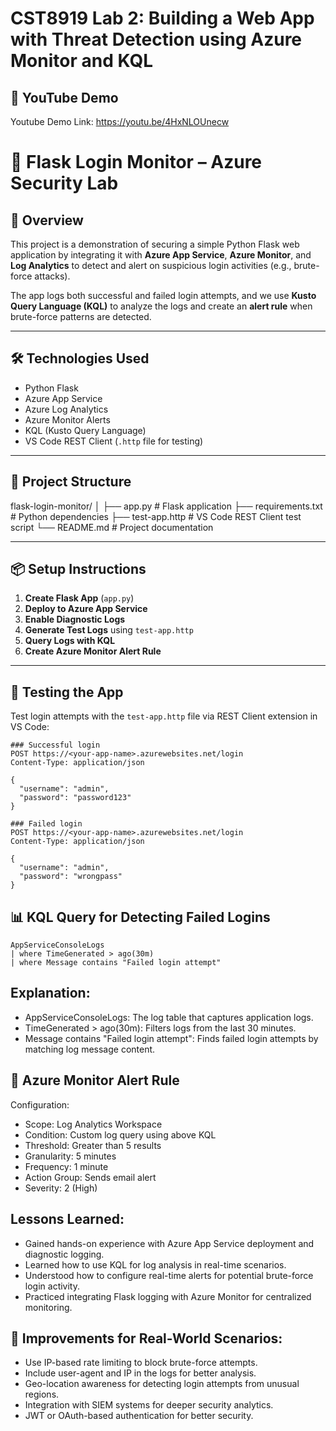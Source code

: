 # CST8919 Lab 2: Building a Web App with Threat Detection using Azure Monitor and KQL

## 🎥 YouTube Demo

Youtube Demo Link: https://youtu.be/4HxNLOUnecw 


# 🔐 Flask Login Monitor – Azure Security Lab

## 🚀 Overview

This project is a demonstration of securing a simple Python Flask web application by integrating it with **Azure App Service**, **Azure Monitor**, and **Log Analytics** to detect and alert on suspicious login activities (e.g., brute-force attacks).

The app logs both successful and failed login attempts, and we use **Kusto Query Language (KQL)** to analyze the logs and create an **alert rule** when brute-force patterns are detected.

---

## 🛠️ Technologies Used

- Python Flask
- Azure App Service
- Azure Log Analytics
- Azure Monitor Alerts
- KQL (Kusto Query Language)
- VS Code REST Client (`.http` file for testing)

---

## 📂 Project Structure

flask-login-monitor/
│
├── app.py # Flask application
├── requirements.txt # Python dependencies
├── test-app.http # VS Code REST Client test script
└── README.md # Project documentation


---

## 📦 Setup Instructions

1. **Create Flask App** (`app.py`)
2. **Deploy to Azure App Service**
3. **Enable Diagnostic Logs**
4. **Generate Test Logs** using `test-app.http`
5. **Query Logs with KQL**
6. **Create Azure Monitor Alert Rule**

---

## 🧪 Testing the App

Test login attempts with the `test-app.http` file via REST Client extension in VS Code:

```http
### Successful login
POST https://<your-app-name>.azurewebsites.net/login
Content-Type: application/json

{
  "username": "admin",
  "password": "password123"
}

### Failed login
POST https://<your-app-name>.azurewebsites.net/login
Content-Type: application/json

{
  "username": "admin",
  "password": "wrongpass"
}
```

## 📊 KQL Query for Detecting Failed Logins

```
AppServiceConsoleLogs
| where TimeGenerated > ago(30m)
| where Message contains "Failed login attempt"
```
## Explanation:

- AppServiceConsoleLogs: The log table that captures application logs.
- TimeGenerated > ago(30m): Filters logs from the last 30 minutes.
- Message contains "Failed login attempt": Finds failed login attempts by matching log message content.

## 🚨 Azure Monitor Alert Rule

Configuration:

- Scope: Log Analytics Workspace
- Condition:
Custom log query using above KQL
- Threshold: Greater than 5 results
- Granularity: 5 minutes
- Frequency: 1 minute
- Action Group: Sends email alert
- Severity: 2 (High)

##  Lessons Learned:

- Gained hands-on experience with Azure App Service deployment and diagnostic logging.
- Learned how to use KQL for log analysis in real-time scenarios.
- Understood how to configure real-time alerts for potential brute-force login activity.
- Practiced integrating Flask logging with Azure Monitor for centralized monitoring.
  
## 🔧 Improvements for Real-World Scenarios:

- Use IP-based rate limiting to block brute-force attempts.
- Include user-agent and IP in the logs for better analysis.
- Geo-location awareness for detecting login attempts from unusual regions.
- Integration with SIEM systems for deeper security analytics.
- JWT or OAuth-based authentication for better security.
